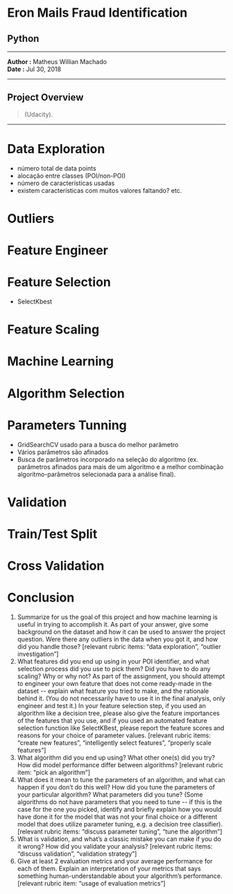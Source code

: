 Eron Mails Fraud Identification
===

Python
---

---

**Author :** Matheus Willian Machado  
**Date :** Jul 30, 2018

---

Project Overview
---

> 
> (Udacity).

---

# Data Exploration

+ número total de data points
+ alocação entre classes (POI/non-POI)
+ número de características usadas
+ existem características com muitos valores faltando? etc.

# Outliers

# Feature Engineer

# Feature Selection

+ SelectKbest

# Feature Scaling

# Machine Learning

# Algorithm Selection

# Parameters Tunning

+ GridSearchCV usado para a busca do melhor parâmetro
+ Vários parâmetros são afinados
+ Busca de parâmetros incorporado na seleção do algoritmo (ex. parâmetros afinados para mais de um algoritmo e a melhor combinação algoritmo-parâmetros selecionada para a análise final).

# Validation

# Train/Test Split

# Cross Validation

# Conclusion


1. Summarize for us the goal of this project and how machine learning is useful in trying to accomplish it. As part of your answer, give some background on the dataset and how it can be used to answer the project question. Were there any outliers in the data when you got it, and how did you handle those?  [relevant rubric items: “data exploration”, “outlier investigation”]
1. What features did you end up using in your POI identifier, and what selection process did you use to pick them? Did you have to do any scaling? Why or why not? As part of the assignment, you should attempt to engineer your own feature that does not come ready-made in the dataset -- explain what feature you tried to make, and the rationale behind it. (You do not necessarily have to use it in the final analysis, only engineer and test it.) In your feature selection step, if you used an algorithm like a decision tree, please also give the feature importances of the features that you use, and if you used an automated feature selection function like SelectKBest, please report the feature scores and reasons for your choice of parameter values.  [relevant rubric items: “create new features”, “intelligently select features”, “properly scale features”]
1. What algorithm did you end up using? What other one(s) did you try? How did model performance differ between algorithms?  [relevant rubric item: “pick an algorithm”]
1. What does it mean to tune the parameters of an algorithm, and what can happen if you don’t do this well?  How did you tune the parameters of your particular algorithm? What parameters did you tune? (Some algorithms do not have parameters that you need to tune -- if this is the case for the one you picked, identify and briefly explain how you would have done it for the model that was not your final choice or a different model that does utilize parameter tuning, e.g. a decision tree classifier).  [relevant rubric items: “discuss parameter tuning”, “tune the algorithm”]
1. What is validation, and what’s a classic mistake you can make if you do it wrong? How did you validate your analysis?  [relevant rubric items: “discuss validation”, “validation strategy”]
1. Give at least 2 evaluation metrics and your average performance for each of them.  Explain an interpretation of your metrics that says something human-understandable about your algorithm’s performance. [relevant rubric item: “usage of evaluation metrics”]